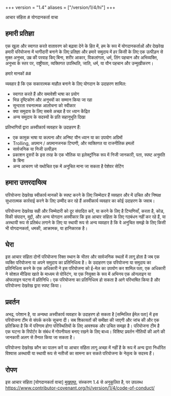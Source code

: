 +++
version = "1.4"
aliases = ["/version/1/4/hi"]
+++

आचार संहिता # योगदानकर्ता वाचा

## हमारी प्रतिज्ञा

एक खुला और स्वागत करते वातावरण को बढ़ावा देने के हित में, हम के रूप में
योगदानकर्ताओं और देखरेख हमारी परियोजना में भागीदारी बनाने के लिए प्रतिज्ञा और
हमारे समुदाय में हर किसी के लिए एक उत्पीड़न से मुक्त अनुभव, उम्र की परवाह किए बिना, शरीर
आकार, विकलांगता, धर्म, लिंग पहचान और अभिव्यक्ति, अनुभव के स्तर पर,
राष्ट्रीयता, व्यक्तिगत उपस्थिति, जाति, धर्म, या यौन पहचान और
उन्मुखीकरण।

हमारे मानकों ##

व्यवहार है कि एक सकारात्मक माहौल बनाने के लिए योगदान के उदाहरण
शामिल:

* स्वागत करते हैं और समावेशी भाषा का प्रयोग
* भिन्न दृष्टिकोण और अनुभवों का सम्मान किया जा रहा
* सुन्दरता रचनात्मक आलोचना को स्वीकार
* क्या समुदाय के लिए सबसे अच्छा है पर ध्यान केंद्रित
* अन्य समुदाय के सदस्यों के प्रति सहानुभूति दिखा

प्रतिभागियों द्वारा अस्वीकार्य व्यवहार के उदाहरण हैं:

* एक कामुक भाषा या कल्पना और अनिष्ट यौन ध्यान या का उपयोग
अग्रिमों
* Trolling, अपमान / अपमानजनक टिप्पणी, और व्यक्तिगत या राजनीतिक हमलों
* सार्वजनिक या निजी उत्पीड़न
* प्रकाशन दूसरों के इस तरह के एक भौतिक या इलेक्ट्रॉनिक रूप में निजी जानकारी,
  पता, स्पष्ट अनुमति के बिना
* अन्य आचरण जो यथोचित एक में अनुचित माना जा सकता है
  पेशेवर सेटिंग

## हमारा उत्तरदायित्व

परियोजना देखरेख स्वीकार्य मानकों के स्पष्ट करने के लिए जिम्मेदार हैं
व्यवहार और में उचित और निष्पक्ष सुधारात्मक कार्रवाई करने के लिए उम्मीद कर रहे हैं
अस्वीकार्य व्यवहार का कोई उदाहरण के जवाब।

परियोजना देखरेख सही और जिम्मेदारी को दूर संपादित करें, या करने के लिए है
टिप्पणियाँ, करता है, कोड, विकी संपादन, मुद्दों, और अन्य योगदान अस्वीकार
कि इस आचार संहिता के लिए गठबंधन नहीं कर रहे हैं, या अस्थायी रूप से प्रतिबंध लगाने के लिए या
स्थायी रूप से अन्य व्यवहार है कि वे अनुचित समझे के लिए किसी भी योगदानकर्ता,
धमकी, आक्रामक, या हानिकारक है।

## घेरा

इस आचार संहिता दोनों परियोजना रिक्त स्थान के भीतर और सार्वजनिक स्थलों में लागू होता है
जब एक व्यक्ति परियोजना या अपने समुदाय का प्रतिनिधित्व है। के उदाहरण
एक परियोजना या समुदाय का प्रतिनिधित्व करने के एक अधिकारी ने इस परियोजना को ई-मेल का उपयोग कर शामिल
पता, एक अधिकारी ने सोशल मीडिया खाते के माध्यम से पोस्टिंग, या एक नियुक्त के रूप में अभिनय
एक ऑनलाइन या ऑफलाइन घटना में प्रतिनिधि। एक परियोजना का प्रतिनिधित्व हो सकता है
आगे परिभाषित किया है और परियोजना देखरेख द्वारा स्पष्ट किया।

## प्रवर्तन

अभद्र, परेशान है, या अन्यथा अस्वीकार्य व्यवहार के उदाहरण हो सकता है
[सम्मिलित ईमेल पता] में इस परियोजना टीम से संपर्क करके सूचना दी। सब
शिकायतों की समीक्षा की जाएगी और जांच की और एक प्रतिक्रिया है कि में परिणाम होगा
परिस्थितियों के लिए आवश्यक और उचित समझा है। परियोजना टीम है
एक घटना के रिपोर्टर के संबंध में गोपनीयता बनाए रखने के लिए बाध्य।
विशिष्ट प्रवर्तन नीतियों की आगे की जानकारी अलग से तैनात किया जा सकता है।

परियोजना देखरेख कौन का पालन करें या आचार संहिता लागू अच्छा में नहीं है
के रूप में अन्य द्वारा निर्धारित विश्वास अस्थायी या स्थायी रूप से नतीजों का सामना कर सकते
परियोजना के नेतृत्व के सदस्य हैं।

## रोपण

इस आचार संहिता [योगदानकर्ता वाचा] [मुखपृष्ठ], संस्करण 1.4 से अनुकूलित है,
पर उपलब्ध https://www.contributor-covenant.org/hi/version/1/4/code-of-conduct/

[मुखपृष्ठ]: https://www.contributor-covenant.org
